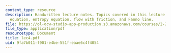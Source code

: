 ```yaml
---
content_type: resource
description: Handwritten lecture notes. Topics covered in this lecture include energy
  equation, entropy equation, flow with friction, and Fanno line.
file: https://ol-ocw-studio-app-production.s3.amazonaws.com/courses/2-26-compressible-fluid-dynamics-spring-2004/9fa7b011f901e4be551feaae6c4f4054_lec4.pdf
file_type: application/pdf
resourcetype: Document
title: lec4.pdf
uid: 9fa7b011-f901-e4be-551f-eaae6c4f4054
---
```

